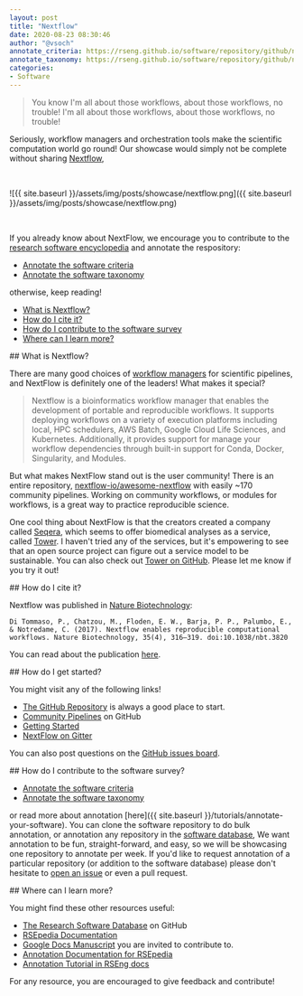 ```yaml
---
layout: post
title: "Nextflow"
date: 2020-08-23 08:30:46
author: "@vsoch"
annotate_criteria: https://rseng.github.io/software/repository/github/nextflow-io/nextflow/annotate-criteria/
annotate_taxonomy: https://rseng.github.io/software/repository/github/nextflow-io/nextflow/annotate-taxonomy/
categories:
- Software
---
```


> You know I'm all about those workflows, about those workflows, no trouble! I'm all  about those workflows, about those workflows, no trouble!

Seriously, workflow managers and orchestration tools make the scientific computation world go round! 
Our showcase would simply not be complete without sharing <a href="https://www.nextflow.io" target="_blank">Nextflow</a>,

<br>

![{{ site.baseurl }}/assets/img/posts/showcase/nextflow.png]({{ site.baseurl }}/assets/img/posts/showcase/nextflow.png)

<br>

If you already know about NextFlow, we encourage you to contribute to the [research software encyclopedia](https://rseng.github.io/rse/tutorials/annotation/) and annotate the respository:

<ul>
<li><a href="{{ page.annotate_criteria }}" target="_blank">Annotate the software criteria</a></li>
<li><a href="{{ page.annotate_taxonomy }}" target="_blank">Annotate the software taxonomy</a></li>
</ul>

otherwise, keep reading!

<!--more--> 

 - [What is Nextflow?](#what-is)
 - [How do I cite it?](#cite)
 - [How do I contribute to the software survey](#contribute)
 - [Where can I learn more?](#learn-more)


<a id="what-is">
## What is Nextflow?

There are many good choices of <a href="https://github.com/pditommaso/awesome-pipeline" target="_blank">workflow managers</a> for scientific
pipelines, and NextFlow is definitely one of the leaders! What makes it special?

> Nextflow is a bioinformatics workflow manager that enables the development of portable and reproducible workflows. It supports deploying workflows on a variety of execution platforms including local, HPC schedulers, AWS Batch, Google Cloud Life Sciences, and Kubernetes. Additionally, it provides support for manage your workflow dependencies through built-in support for Conda, Docker, Singularity, and Modules.

But what makes NextFlow stand out is the user community! There is an entire repository, <a href="https://github.com/nextflow-io/awesome-nextflow" target="_blank">nextflow-io/awesome-nextflow</a> with easily ~170 community pipelines. Working on community workflows, or modules
for workflows, is a great way to practice reproducible science.

One cool thing about NextFlow is that the creators created a company called <a href="https://seqera.io/" target="_blank">Seqera</a>,
which seems to offer biomedical analyses as a service, called <a href="https://seqera.io/#section-tower" target="_blank">Tower</a>.
I haven't tried any of the services, but it's empowering to see that an open source project can figure out a service
model to be sustainable. You can also check out <a href="https://github.com/seqeralabs/nf-tower" target="_blank">Tower on GitHub</a>.
Please let me know if you try it out! 

<a id="cite">
## How do I cite it?

Nextflow was published in [Nature Biotechnology](http://www.nature.com/nbt/journal/v35/n4/full/nbt.3820.html):

```
Di Tommaso, P., Chatzou, M., Floden, E. W., Barja, P. P., Palumbo, E., & Notredame, C. (2017). Nextflow enables reproducible computational workflows. Nature Biotechnology, 35(4), 316–319. doi:10.1038/nbt.3820
```

You can read about the publication [here](https://www.nextflow.io/blog/2017/nextflow-nature-biotech-paper.html).

<a id="getting-started">
## How do I get started?

You might visit any of the following links!

 - [The GitHub Repository](https://github.com/nextflow.io/nextflow) is always a good place to start.
 - [Community Pipelines](https://github.com/nextflow-io/awesome-nextflow) on GitHub
 - [Getting Started](https://www.nextflow.io/index.html#GetStarted)
 - [NextFlow on Gitter](https://gitter.im/nextflow-io/nextflow)

You can also post questions on the [GitHub issues board](https://github.com/nextflow-io/nextflow/issues).

<a id="contribute">
## How do I contribute to the software survey?

<ul>
  <li><a href="{{ page.annotate_criteria }}" target="_blank">Annotate the software criteria</a></li>
  <li><a href="{{ page.annotate_taxonomy }}" target="_blank">Annotate the software taxonomy</a></li>
</ul>

or read more about annotation [here]({{ site.baseurl }}/tutorials/annotate-your-software). You can clone the software repository to do
bulk annotation, or annotation any repository in the <a href="https://rseng.github.io/software/" target="_blank">software database</a>,
We want annotation to be fun, straight-forward, and easy, so we will be showcasing one repository to annotate per week.
If you'd like to request annotation of a particular repository (or addition to the software database)
please don't hesitate to [open an issue](https://github.com/rseng/software/issues) or even a pull request.

<a id="learn-more">
## Where can I learn more?

You might find these other resources useful:

 - [The Research Software Database](https://github.com/rseng/software) on GitHub
 - [RSEpedia Documentation](https://rseng.github.io/rse)
 - [Google Docs Manuscript](https://docs.google.com/document/d/1wDb0udH9OrFWrMBsAVb8RrUMCKKRHoyEep7yveJ1d0k/edit) you are invited to contribute to.
 - [Annotation Documentation for RSEpedia](https://rseng.github.io/rse/tutorials/annotation/)
 - [Annotation Tutorial in RSEng docs](https://rseng.github.io/rse/tutorials/annotation/)

For any resource, you are encouraged to give feedback and contribute!
